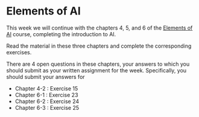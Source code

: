 # Elements of AI

This week we will continue with the chapters 4, 5, and 6 of the [Elements of AI](https://www.elementsofai.com/)
course, completing the introduction to AI.

Read the material in these three chapters and complete the corresponding
exercises.

There are 4 open questions in these chapters, your answers to which you should
submit as your written assignment for the week. Specifically, you should submit
your answers for

* Chapter 4-2 : Exercise 15
* Chapter 6-1 : Exercise 23
* Chapter 6-2 : Exercise 24
* Chapter 6-3 : Exercise 25

